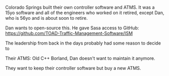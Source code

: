 Colorado Springs built their own controller software and ATMS. It was a 15yo software and all of the engineers who worked on it retired, except Dan, who is 56yo and is about soon to retire.

Dan wants to open-source this. He gave Sasa access to GitHub: https://github.com/TOAD-Traffic-Management-Software/ISM

The leadership from back in the days probably had some reason to decide to 

Their ATMS: Old C++ Borland, Dan doesn't want to maintain it anymore.

They want to keep their controller software but buy a new ATMS.

